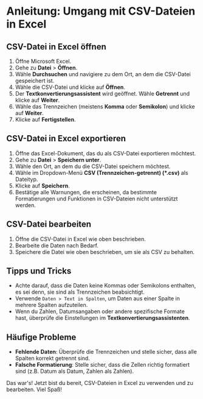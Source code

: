 # Anleitung: Umgang mit CSV-Dateien in Excel

## CSV-Datei in Excel öffnen

1. Öffne Microsoft Excel.
2. Gehe zu **Datei** > **Öffnen**.
3. Wähle **Durchsuchen** und navigiere zu dem Ort, an dem die CSV-Datei gespeichert ist.
4. Wähle die CSV-Datei und klicke auf **Öffnen**.
5. Der **Textkonvertierungsassistent** wird geöffnet. Wähle **Getrennt** und klicke auf **Weiter**.
6. Wähle das Trennzeichen (meistens **Komma** oder **Semikolon**) und klicke auf **Weiter**.
7. Klicke auf **Fertigstellen**.

## CSV-Datei in Excel exportieren

1. Öffne das Excel-Dokument, das du als CSV-Datei exportieren möchtest.
2. Gehe zu **Datei** > **Speichern unter**.
3. Wähle den Ort, an dem du die CSV-Datei speichern möchtest.
4. Wähle im Dropdown-Menü **CSV (Trennzeichen-getrennt) (*.csv)** als Dateityp.
5. Klicke auf **Speichern**.
6. Bestätige alle Warnungen, die erscheinen, da bestimmte Formatierungen und Funktionen in CSV-Dateien nicht unterstützt werden.

## CSV-Datei bearbeiten

1. Öffne die CSV-Datei in Excel wie oben beschrieben.
2. Bearbeite die Daten nach Bedarf.
3. Speichere die Datei wie oben beschrieben, um sie als CSV zu behalten.

## Tipps und Tricks

- Achte darauf, dass die Daten keine Kommas oder Semikolons enthalten, es sei denn, sie sind als Trennzeichen beabsichtigt.
- Verwende `Daten > Text in Spalten`, um Daten aus einer Spalte in mehrere Spalten aufzuteilen.
- Wenn du Zahlen, Datumsangaben oder andere spezifische Formate hast, überprüfe die Einstellungen im **Textkonvertierungsassistenten**.

## Häufige Probleme

- **Fehlende Daten**: Überprüfe die Trennzeichen und stelle sicher, dass alle Spalten korrekt getrennt sind.
- **Falsche Formatierung**: Stelle sicher, dass die Zellen richtig formatiert sind (z.B. Datum als Datum, Zahlen als Zahlen).

Das war's! Jetzt bist du bereit, CSV-Dateien in Excel zu verwenden und zu bearbeiten. Viel Spaß!
